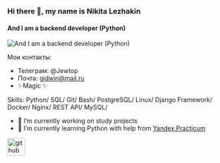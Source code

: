 ### Hi there 👋, my name is Nikita Lezhakin
#### And I am a backend developer (Python)
![And I am a backend developer (Python)](https://careertest.ru/static/img/professions/programmist.jpg)

Мои контакты: 
- Телеграм: @Jewtop
- Почта: gidwin@mail.ru
- ✨Magic ✨

Skills: Python/  SQL/  Git/ Bash/  PostgreSQL/  Linux/  Django Framework/  Docker/ Nginx/  REST API/  MySQL/ 

- 🔭 I’m currently working on study projects 
- 🌱 I’m currently learning Python with help from [Yandex.Practicum](https://practicum.yandex.ru/) 


[<img src='https://cdn.jsdelivr.net/npm/simple-icons@3.0.1/icons/github.svg' alt='github' height='40'>](https://github.com/Gidwin)  

